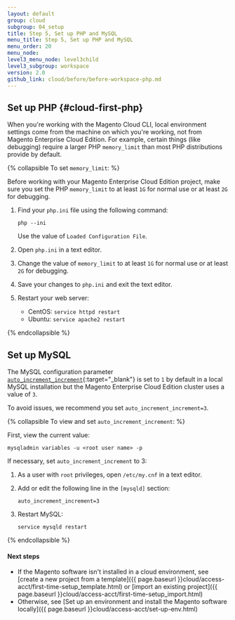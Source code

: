 ```yaml
---
layout: default
group: cloud
subgroup: 04_setup
title: Step 5, Set up PHP and MySQL
menu_title: Step 5, Set up PHP and MySQL
menu_order: 20
menu_node: 
level3_menu_node: level3child
level3_subgroup: workspace
version: 2.0
github_link: cloud/before/before-workspace-php.md
---
```


## Set up PHP {#cloud-first-php}
When you're working with the Magento Cloud CLI, local environment settings come from the machine on which you're working, not from Magento Enterprise Cloud Edition. For example, certain things (like debugging) require a larger PHP `memory_limit` than most PHP distributions provide by default.

{% collapsible To set `memory_limit`: %}

Before working with your Magento Enterprise Cloud Edition project, make sure you set the PHP `memory_limit` to at least `1G` for normal use or at least `2G` for debugging.

1.	Find your `php.ini` file using the following command:

		php --ini
		
	Use the value of `Loaded Configuration File`.
2.	Open `php.ini` in a text editor.
3.	Change the value of `memory_limit` to at least `1G` for normal use or at least `2G` for debugging.
4.	Save your changes to `php.ini` and exit the text editor.
5.	Restart your web server:

	*	CentOS: `service httpd restart`
	*	Ubuntu: `service apache2 restart`

{% endcollapsible %}

## Set up MySQL
The MySQL configuration parameter [`auto_increment_increment`](http://dev.mysql.com/doc/refman/5.6/en/server-system-variables.html){:target="_blank"} is set to `1` by default in a local MySQL installation but the Magento Enterprise Cloud Edition cluster uses a value of `3`.

To avoid issues, we recommend you set `auto_increment_increment=3`.

{% collapsible To view and set `auto_increment_increment`: %}

First, view the current value:

	mysqladmin variables -u <root user name> -p

If necessary, set `auto_increment_increment` to 3:

1.	As a user with `root` privileges, open `/etc/my.cnf` in a text editor.
2.	Add or edit the following line in the `[mysqld]` section:

		auto_increment_increment=3
3.	Restart MySQL:

		service mysqld restart

{% endcollapsible %}

#### Next steps
*	If the Magento software isn't installed in a cloud environment, see [create a new project from a template]({{ page.baseurl }}cloud/access-acct/first-time-setup_template.html) or [import an existing project]({{ page.baseurl }}cloud/access-acct/first-time-setup_import.html)
*	Otherwise, see [Set up an environment and install the Magento software locally]({{ page.baseurl }}cloud/access-acct/set-up-env.html)